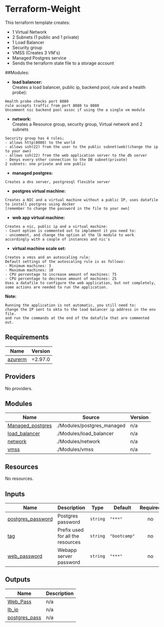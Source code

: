 # Terraform-Weight
This terraform template creates: 
* 1 Virtual Network
* 2 Subnets (1 public and 1 private)
* 1 Load Balancer
* Security group
* VMSS (Creates 3 VM's)
* Managed Postgres service
* Sends the terraform state file to a storage account

##Modules:
* __load balancer:</br>__
Creates a load balancer, public ip, backend pool, rule and a health probe):
```
Health probe checks port 8080
rule accepts traffic from port 8080 to 8080
Uncomment nic backend pool assoc if using the a single vm module
```
* __network:__
</br>Creates a Resource group, security group, Virtual network and 2 subnets
```
Security group has 4 rules;
- allows http(8080) to the world
- allows ssh(22) from the user to the public subnet(web)(change the ip to your own)
- allows ssh(22) from the web application server to the db server
- Denys every other connection to the DB subnet(private)
2 subnets: one private and one public
```
* __managed postgres:__
```
Creates a dns server, postgresql flexible server
```
* __postgres virtual machine:__
```
Creates a NIC and a virtual machine without a public IP, uses datafile to install postgres using docker
[remember to change the password in the file to your own]
```
* __web app virtual machine:__
```
Creates a nic, public ip and a virtual machine:
- Count option is commented out to implement it you need to:
- uncomment, and change the option at the lb module to work accordingly with a couple of instances and nic's
```

* __virtual machine scale set:__
```
Creates a vmss and an autoscaling rule:
Default settings of the autoscaling rule is as follows:
- Minimum machines: 3
- Maximum machines: 10
- CPU percentage to increase amount of machines: 75
- CPU percentage to decrease amount of machines: 25
Uses a datafile to configure the web application, but not completely, some actions are needed to run the application.
```
**Note:**
```
Running the application is not automatic, you still need to:
change the IP sent to okta to the load balancer ip address in the env file.
and run the commands at the end of the datafile that are commented out.
```
<!-- BEGIN_TF_DOCS -->
## Requirements

| Name | Version |
|------|---------|
| <a name="requirement_azurerm"></a> [azurerm](#requirement\_azurerm) | =2.97.0 |

## Providers

No providers.

## Modules

| Name | Source | Version |
|------|--------|---------|
| <a name="module_Managed_postgres"></a> [Managed\_postgres](#module\_Managed\_postgres) | ./Modules/postgres_managed | n/a |
| <a name="module_load_balancer"></a> [load\_balancer](#module\_load\_balancer) | ./Modules/load_balancer | n/a |
| <a name="module_network"></a> [network](#module\_network) | ./Modules/network | n/a |
| <a name="module_vmss"></a> [vmss](#module\_vmss) | ./Modules/vmss | n/a |

## Resources

No resources.

## Inputs

| Name | Description | Type | Default      | Required |
|------|-------------|------|--------------|:--------:|
| <a name="input_postgres_password"></a> [postgres\_password](#input\_postgres\_password) | Postgres password | `string` | `"***"`      | no |
| <a name="input_tag"></a> [tag](#input\_tag) | Prefix used for all the resources | `string` | `"bootcamp"` | no |
| <a name="input_web_password"></a> [web\_password](#input\_web\_password) | Webapp server password | `string` | `"***"`      | no |

## Outputs

| Name | Description |
|------|-------------|
| <a name="output_Web_Pass"></a> [Web\_Pass](#output\_Web\_Pass) | n/a |
| <a name="output_lb_ip"></a> [lb\_ip](#output\_lb\_ip) | n/a |
| <a name="output_postgres_pass"></a> [postgres\_pass](#output\_postgres\_pass) | n/a |
<!-- END_TF_DOCS -->